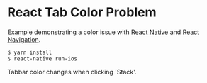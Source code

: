 # React Tab Color Problem

Example demonstrating a color issue with [React Native][react-native] 
and [React Navigation][react-navigation].

```
$ yarn install
$ react-native run-ios
```

Tabbar color changes when clicking 'Stack'.

 [react-native]: https://github.com/facebook/react-native
 [react-navigation]: https://github.com/react-community/react-navigation